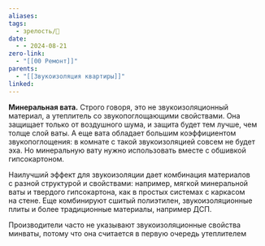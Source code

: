 ```yaml
---
aliases: 
tags:
  - зрелость/🌱
date:
  - - 2024-08-21
zero-link:
  - "[[00 Ремонт]]"
parents:
  - "[[Звукоизоляция квартиры]]"
linked:
---
```

**Минеральная вата.** Строго говоря, это не звукоизоляционный материал, а утеплитель со звукопоглощающими свойствами. Она защищает только от воздушного шума, и защита будет тем лучше, чем толще слой ваты. А еще вата обладает большим коэффициентом звукопоглощения: в комнате с такой звукоизоляцией совсем не будет эха. Но минеральную вату нужно использовать вместе с обшивкой гипсокартоном.

Наилучший эффект для звукоизоляции дает комбинация материалов с разной структурой и свойствами: например, мягкой минеральной ваты и твердого гипсокартона, как в простых системах с каркасом на стене. Еще комбинируют сшитый полиэтилен, звукоизоляционные плиты и более традиционные материалы, например ДСП.

Производители часто не указывают звукоизоляционные свойства минваты, потому что она считается в первую очередь утеплителем